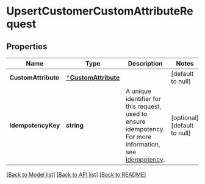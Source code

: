 # UpsertCustomerCustomAttributeRequest

## Properties

 Name                | Type                                       | Description                                                                                                                                                                                  | Notes                        
---------------------|--------------------------------------------|----------------------------------------------------------------------------------------------------------------------------------------------------------------------------------------------|------------------------------
 **CustomAttribute** | [***CustomAttribute**](CustomAttribute.md) |                                                                                                                                                                                              | [default to null]            
 **IdempotencyKey**  | **string**                                 | A unique identifier for this request, used to ensure idempotency. For more information, see [Idempotency](https://developer.squareup.com/docs/build-basics/common-api-patterns/idempotency). | [optional] [default to null] 

[[Back to Model list]](../README.md#documentation-for-models) [[Back to API list]](../README.md#documentation-for-api-endpoints) [[Back to README]](../README.md)

